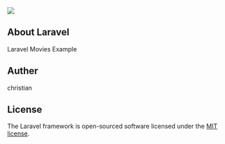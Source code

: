 <img src="../../../../../../../../../../../../img/themdb.png">

## About Laravel

Laravel Movies Example

## Auther
christian

## License

The Laravel framework is open-sourced software licensed under the [MIT license](https://opensource.org/licenses/MIT).
